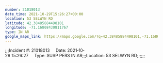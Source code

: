 ```yaml
---
number: 21018013
date_time: 2021-10-29T15:26:27+00:00
location: 53 SELWYN RD
latitude: 42.38485884498101
longitude: -71.16808430811767
type: IN AR
google_maps_link: https://maps.google.com/?q=42.38485884498101,-71.16808430811767
---
```


;;;Incident #: 21018013     Date: 2021‐10‐29 15:26:27     Type: SUSP PERS IN AR;;;Location: 53 SELWYN RD;;;;;;
